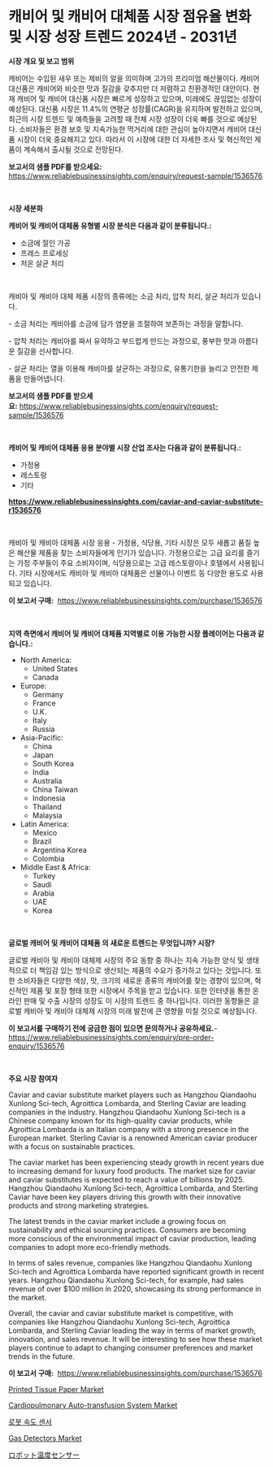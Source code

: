 <p><h1>캐비어 및 캐비어 대체품 시장 점유율 변화 및 시장 성장 트렌드 2024년 - 2031년</h1></p><p><strong>시장 개요 및 보고 범위</strong></p>
<p><p>캐비어는 수입된 새우 또는 제비의 알을 의미하며 고가의 프리미엄 해산물이다. 캐비어 대신품은 캐비어와 비슷한 맛과 질감을 갖추지만 더 저렴하고 친환경적인 대안이다. 현재 캐비어 및 캐비어 대신품 시장은 빠르게 성장하고 있으며, 미래에도 끊임없는 성장이 예상된다. 대신품 시장은 11.4%의 연평균 성장률(CAGR)을 유지하며 발전하고 있으며, 최근의 시장 트렌드 및 예측들을 고려할 때 전체 시장 성장이 더욱 빠를 것으로 예상된다. 소비자들은 환경 보호 및 지속가능한 먹거리에 대한 관심이 높아지면서 캐비어 대신품 시장이 더욱 중요해지고 있다. 따라서 이 시장에 대한 더 자세한 조사 및 혁신적인 제품이 계속해서 출시될 것으로 전망된다.</p></p>
<p><strong>보고서의 샘플 PDF를 받으세요:</strong> <a href="https://www.reliablebusinessinsights.com/enquiry/request-sample/1536576">https://www.reliablebusinessinsights.com/enquiry/request-sample/1536576</a></p>
<p>&nbsp;</p>
<p><strong>시장 세분화</strong></p>
<p><strong>캐비어 및 캐비어 대체품 유형별 시장 분석은 다음과 같이 분류됩니다.:</strong></p>
<p><ul><li>소금에 절인 가공</li><li>프레스 프로세싱</li><li>저온 살균 처리</li></ul></p>
<p>&nbsp;</p>
<p><p>캐비아 및 캐비아 대체 제품 시장의 종류에는 소금 처리, 압착 처리, 살균 처리가 있습니다. </p><p>- 소금 처리는 캐비아를 소금에 담가 염분을 조절하여 보존하는 과정을 말합니다.</p><p>- 압착 처리는 캐비아를 짜서 유약하고 부드럽게 만드는 과정으로, 풍부한 맛과 아름다운 질감을 선사합니다.</p><p>- 살균 처리는 열을 이용해 캐비아를 살균하는 과정으로, 유통기한을 늘리고 안전한 제품을 만들어냅니다.</p></p>
<p><strong>보고서의 샘플 PDF를 받으세요:</strong>&nbsp;<a href="https://www.reliablebusinessinsights.com/enquiry/request-sample/1536576">https://www.reliablebusinessinsights.com/enquiry/request-sample/1536576</a></p>
<p>&nbsp;</p>
<p><strong> 캐비어 및 캐비어 대체품 응용 분야별 시장 산업 조사는 다음과 같이 분류됩니다.:</strong></p>
<p><ul><li>가정용</li><li>레스토랑</li><li>기타</li></ul></p>
<p><strong><a href="https://www.reliablebusinessinsights.com/caviar-and-caviar-substitute-r1536576">https://www.reliablebusinessinsights.com/caviar-and-caviar-substitute-r1536576</a></strong></p>
<p>&nbsp;</p>
<p><p>캐비아 및 캐비아 대체품 시장 응용 - 가정용, 식당용, 기타 시장은 모두 새롭고 품질 높은 해산물 제품을 찾는 소비자들에게 인기가 있습니다. 가정용으로는 고급 요리를 즐기는 가정 주부들이 주요 소비자이며, 식당용으로는 고급 레스토랑이나 호텔에서 사용됩니다. 기타 시장에서도 캐비아 및 캐비아 대체품은 선물이나 이벤트 등 다양한 용도로 사용되고 있습니다.</p></p>
<p><strong>이 보고서 구매:</strong>&nbsp; <a href="https://www.reliablebusinessinsights.com/purchase/1536576">https://www.reliablebusinessinsights.com/purchase/1536576</a></p>
<p>&nbsp;</p>
<p><strong>지역 측면에서 캐비어 및 캐비어 대체품 지역별로 이용 가능한 시장 플레이어는 다음과 같습니다.:</strong></p>
<p><ul>
    <li>
        North America:
        <ul>
            <li>United States</li>
            <li>Canada</li>
        </ul>
    </li>
    <li>
        Europe:
        <ul>
            <li>Germany</li>
            <li>France</li>
            <li>U.K.</li>
            <li>Italy</li>
            <li>Russia</li>
        </ul>
    </li>
    <li>
        Asia-Pacific:
        <ul>
            <li>China</li>
            <li>Japan</li>
            <li>South Korea</li>
            <li>India</li>
            <li>Australia</li>
            <li>China Taiwan</li>
            <li>Indonesia</li>
            <li>Thailand</li>
            <li>Malaysia</li>
        </ul>
    </li>
    <li>
        Latin America:
        <ul>
            <li>Mexico</li>
            <li>Brazil</li>
            <li>Argentina Korea</li>
            <li>Colombia</li>
        </ul>
    </li>
    <li>
        Middle East & Africa:
        <ul>
            <li>Turkey</li>
            <li>Saudi</li>
            <li>Arabia</li>
            <li>UAE</li>
            <li>Korea</li>
        </ul>
    </li>
    </ul></p>
<p>&nbsp;</p>
<p><strong>글로벌 캐비어 및 캐비어 대체품 의 새로운 트렌드는 무엇입니까? 시장?</strong></p>
<p><p>글로벌 캐비아 및 캐비아 대체제 시장의 주요 동향 중 하나는 지속 가능한 양식 및 생태적으로 더 책임감 있는 방식으로 생산되는 제품의 수요가 증가하고 있다는 것입니다. 또한 소비자들은 다양한 색상, 맛, 크기의 새로운 종류의 캐비어를 찾는 경향이 있으며, 혁신적인 제품 및 포장 형태 또한 시장에서 주목을 받고 있습니다. 또한 인터넷을 통한 온라인 판매 및 수출 시장의 성장도 이 시장의 트렌드 중 하나입니다. 이러한 동향들은 글로벌 캐비아 및 캐비아 대체제 시장의 미래 발전에 큰 영향을 미칠 것으로 예상됩니다.</p></p>
<p><strong>이 보고서를 구매하기 전에 궁금한 점이 있으면 문의하거나 공유하세요.</strong>- <a href="https://www.reliablebusinessinsights.com/enquiry/pre-order-enquiry/1536576">https://www.reliablebusinessinsights.com/enquiry/pre-order-enquiry/1536576</a></p>
<p>&nbsp;</p>
<p><strong>주요 시장 참여자</strong></p>
<p><p>Caviar and caviar substitute market players such as Hangzhou Qiandaohu Xunlong Sci-tech, Agroittica Lombarda, and Sterling Caviar are leading companies in the industry. Hangzhou Qiandaohu Xunlong Sci-tech is a Chinese company known for its high-quality caviar products, while Agroittica Lombarda is an Italian company with a strong presence in the European market. Sterling Caviar is a renowned American caviar producer with a focus on sustainable practices.</p><p>The caviar market has been experiencing steady growth in recent years due to increasing demand for luxury food products. The market size for caviar and caviar substitutes is expected to reach a value of billions by 2025. Hangzhou Qiandaohu Xunlong Sci-tech, Agroittica Lombarda, and Sterling Caviar have been key players driving this growth with their innovative products and strong marketing strategies.</p><p>The latest trends in the caviar market include a growing focus on sustainability and ethical sourcing practices. Consumers are becoming more conscious of the environmental impact of caviar production, leading companies to adopt more eco-friendly methods.</p><p>In terms of sales revenue, companies like Hangzhou Qiandaohu Xunlong Sci-tech and Agroittica Lombarda have reported significant growth in recent years. Hangzhou Qiandaohu Xunlong Sci-tech, for example, had sales revenue of over $100 million in 2020, showcasing its strong performance in the market.</p><p>Overall, the caviar and caviar substitute market is competitive, with companies like Hangzhou Qiandaohu Xunlong Sci-tech, Agroittica Lombarda, and Sterling Caviar leading the way in terms of market growth, innovation, and sales revenue. It will be interesting to see how these market players continue to adapt to changing consumer preferences and market trends in the future.</p></p>
<p><strong>이 보고서 구매:</strong>&nbsp;&nbsp;<a href="https://www.reliablebusinessinsights.com/purchase/1536576">https://www.reliablebusinessinsights.com/purchase/1536576</a></p>
<p><p><a href="https://github.com/markusgodoy/Market-Research-Report-List-3/blob/main/printed-tissue-paper-market.md">Printed Tissue Paper Market</a></p><p><a href="https://github.com/luckyshygirl/Market-Research-Report-List-4/blob/main/cardiopulmonary-auto-transfusion-system-market.md">Cardiopulmonary Auto-transfusion System Market</a></p><p><a href="https://github.com/rcabello548/Market-Research-Report-List-1/blob/main/893211995037.md">로봇 속도 센서</a></p><p><a href="https://www.linkedin.com/pulse/gas-detectors-market-size-outlook-forecast-2024-2031-cavill-irmpc?trackingId=OTyGSN3VbShwBPgIAy7LOQ%3D%3D">Gas Detectors Market</a></p><p><a href="https://github.com/zjkmgcs938405/Market-Research-Report-List-2/blob/main/415965695039.md">ロボット温度センサー</a></p></p>